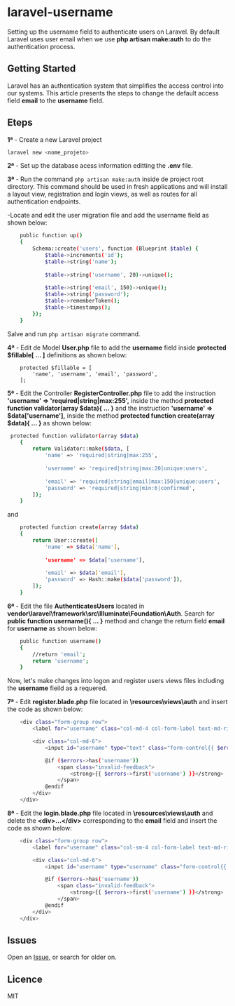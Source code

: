# laravel-username

Setting up the username field to authenticate users on Laravel. By default Laravel uses user email when we use **php artisan make:auth** to do the authentication process.

## Getting Started
Laravel has an authentication system that simplifies the access control into our systems. This article presents the steps to change the default access field **email** to the **username** field.

## Eteps

**1ª** - Create a new Laravel project
```sh
laravel new <nome_projeto>
```
**2ª** - Set up the database acess information editting the **.env** file.

**3ª** - Run the command ```php artisan make:auth``` inside de project root directory. This command should be used in fresh applications and will install a layout view, registration and login views, as well as routes for all authentication endpoints.

-Locate and edit the user migration file and add the username field as shown below:

```sh
    public function up()
    {
        Schema::create('users', function (Blueprint $table) {
            $table->increments('id');
            $table->string('name');
            
            $table->string('username', 20)->unique();
            
            $table->string('email', 150)->unique();
            $table->string('password');
            $table->rememberToken();
            $table->timestamps();
        });
    }
```
Salve and run ```php artisan migrate``` command.

**4ª** - Edit de Model **User.php** file to add the **username** field inside **protected $fillable[ ... ]** definitions as shown below:

```
    protected $fillable = [
        'name', 'username', 'email', 'password',
    ];
```

**5ª** - Edit the Controller **RegisterController.php** file to add the instruction **'username' => 'required|string|max:255',** inside the method **protected function validator(array $data){ ... }** and the instruction **'username' => $data['username'],** inside the method **protected function create(array $data){ ... }** as shown below:

```sh
 protected function validator(array $data)
    {
        return Validator::make($data, [
            'name' => 'required|string|max:255',
            
            'username' => 'required|string|max:20|unique:users',
            
            'email' => 'required|string|email|max:150|unique:users',
            'password' => 'required|string|min:6|confirmed',
        ]);
    }
```
and 
```sh
    protected function create(array $data)
    {
        return User::create([
            'name' => $data['name'],
            
            'username' => $data['username'],
            
            'email' => $data['email'],
            'password' => Hash::make($data['password']),
        ]);
    }
```
**6ª** - Edit the file **AuthenticatesUsers** located in **vendor\laravel\framework\src\Illuminate\Foundation\Auth**. Search for **public function username(){ ... }** method and change the return field **email** for **username** as shown below:

```sh
    public function username()
    {
        //return 'email';
        return 'username';
    }
```

Now, let's make changes into logon and register users views files including the **username** fieild as a requered.

**7ª** - Edit **register.blade.php** file located in **\\resources\views\auth** and insert the code as shown below:

```sh
    <div class="form-group row">
        <label for="username" class="col-md-4 col-form-label text-md-right">{{ __('User') }}</label>

        <div class="col-md-6">
            <input id="username" type="text" class="form-control{{ $errors->has('username') ? ' is-invalid' : '' }}" name="username" value="{{ old('username') }}" required autofocus>

            @if ($errors->has('username'))
                <span class="invalid-feedback">
                    <strong>{{ $errors->first('username') }}</strong>
                </span>
            @endif
        </div>
    </div>
```

**8ª** - Edit the **login.blade.php** file located in **\\resources\views\auth** and delete the **\<div>...<\/div>** corresponding to the **email** field and insert the code as shown below:

```sh
    <div class="form-group row">
        <label for="username" class="col-sm-4 col-form-label text-md-right">{{ __('User') }}</label>

        <div class="col-md-6">
            <input id="username" type="username" class="form-control{{ $errors->has('username') ? ' is-invalid' : '' }}" name="username" value="{{ old('username') }}" required autofocus>

            @if ($errors->has('username'))
                <span class="invalid-feedback">
                    <strong>{{ $errors->first('username') }}</strong>
                </span>
            @endif
        </div>
    </div>
```


## Issues
Open an [Issue](https://github.com/phcayres/laravel-username/issues), or search for older on.

## Licence
MIT
